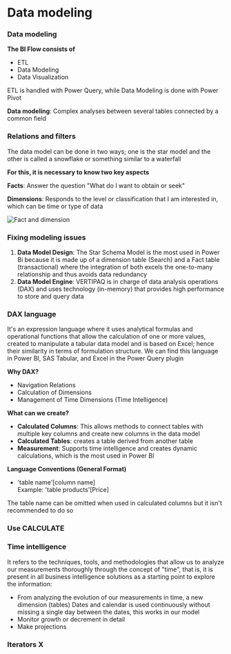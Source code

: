 # Data modeling

### Data modeling

**The BI Flow consists of**

* ETL
* Data Modeling
* Data Visualization

ETL is handled with Power Query, while Data Modeling is done with Power Pivot

**Data modeling**: Complex analyses between several tables connected by a common field

### Relations and filters

The data model can be done in two ways; one is the star model and the other is called a snowflake or something similar to a waterfall

**For this, it is necessary to know two key aspects**

**Facts**: Answer the question "What do I want to obtain or seek"

**Dimensions**: Responds to the level or classification that I am interested in, which can be time or type of data

![Fact and dimension](https://i.imgur.com/gTFNcvu.png)

### Fixing modeling issues

1. **Data Model Design**: The Star Schema Model is the most used in Power Bi because it is made up of a dimension table (Search) and a Fact table (transactional) where the integration of both excels the one-to-many relationship and thus avoids data redundancy
2. **Data Model Engine**: VERTIPAQ is in charge of data analysis operations (DAX) and uses technology (in-memory) that provides high performance to store and query data

### DAX language

It's an expression language where it uses analytical formulas and operational functions that allow the calculation of one or more values, created to manipulate a tabular data model and is based on Excel; hence their similarity in terms of formulation structure. We can find this language in Power BI, SAS Tabular, and Excel in the Power Query plugin

**Why DAX?**

* Navigation Relations
* Calculation of Dimensions
* Management of Time Dimensions (Time Intelligence)

**What can we create?**

* **Calculated Columns**: This allows methods to connect tables with multiple key columns and create new columns in the data model
* **Calculated Tables**: creates a table derived from another table
* **Measurement**: Supports time intelligence and creates dynamic calculations, which is the most used in Power BI

**Language Conventions (General Format)**

* 'table name'\[column name]\
  Example: 'table products'\[Price]

The table name can be omitted when used in calculated columns but it isn't recommended to do so

### Use CALCULATE

### Time intelligence

It refers to the techniques, tools, and methodologies that allow us to analyze our measurements thoroughly through the concept of "time", that is, it is present in all business intelligence solutions as a starting point to explore the information:

* From analyzing the evolution of our measurements in time, a new dimension (tables) Dates and calendar is used continuously without missing a single day between the dates, this works in our model
* Monitor growth or decrement in detail
* Make projections

### Iterators X
